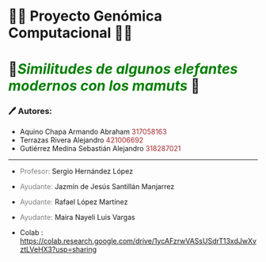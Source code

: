 # **🧬🧬 Proyecto Genómica Computacional 🧬🧬**

# 🐘<font color='green'>*Similitudes de algunos elefantes modernos  con los mamuts* </font> 🐘

### 🖊️ **Autores:**

*   Aquino Chapa Armando Abraham  <font color='brown'>317058163</font>
*   Terrazas Rivera Alejandro <font color='brown'>421006692</font>
*   Gutiérrez Medina Sebastián Alejandro  <font color='brown'>318287021</font>

---

*   <font color='grey'>Profesor: </font> Sergio Hernández López
*   <font color='grey'>Ayudante: </font> Jazmín de Jesús Santillán Manjarrez
*   <font color='grey'>Ayudante: </font> Rafael López Martínez
*   <font color='grey'>Ayudante: </font> Maira Nayeli Luis Vargas

*   Colab : https://colab.research.google.com/drive/1ycAFzrwVASsUSdrT13xdJwXvztLVeHX3?usp=sharing
